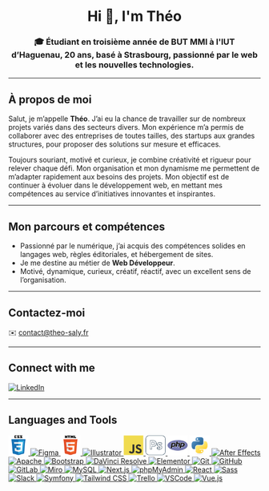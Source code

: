 <h1 align="center">Hi 👋, I'm Théo</h1>

<h3 align="center">
🎓 Étudiant en troisième année de BUT MMI à l'IUT d’Haguenau,  
20 ans, basé à Strasbourg, passionné par le web et les nouvelles technologies.  
</h3>

---

## À propos de moi

Salut, je m’appelle **Théo**. J’ai eu la chance de travailler sur de nombreux projets variés dans des secteurs divers. Mon expérience m’a permis de collaborer avec des entreprises de toutes tailles, des startups aux grandes structures, pour proposer des solutions sur mesure et efficaces.

Toujours souriant, motivé et curieux, je combine créativité et rigueur pour relever chaque défi. Mon organisation et mon dynamisme me permettent de m’adapter rapidement aux besoins des projets. Mon objectif est de continuer à évoluer dans le développement web, en mettant mes compétences au service d’initiatives innovantes et inspirantes.

---

## Mon parcours et compétences

- Passionné par le numérique, j’ai acquis des compétences solides en langages web, règles éditoriales, et hébergement de sites.  
- Je me destine au métier de **Web Développeur**.  
- Motivé, dynamique, curieux, créatif, réactif, avec un excellent sens de l’organisation.  

---

## Contactez-moi

✉️ [contact@theo-saly.fr](mailto:contact@theo-saly.fr)  

---

## Connect with me

<p align="left">
  <a href="https://linkedin.com/in/theo-saly" target="_blank" rel="noopener noreferrer">
    <img src="https://raw.githubusercontent.com/rahuldkjain/github-profile-readme-generator/master/src/images/icons/Social/linked-in-alt.svg" alt="LinkedIn" width="40" height="40" />
  </a>
</p>

---

## Languages and Tools

<p align="left">
  <!-- Déjà présents -->
  <a href="https://www.w3schools.com/css/" target="_blank" rel="noreferrer">
    <img src="https://raw.githubusercontent.com/devicons/devicon/master/icons/css3/css3-original-wordmark.svg" alt="CSS3" width="40" height="40"/>
  </a> 
  <a href="https://www.figma.com/" target="_blank" rel="noreferrer">
    <img src="https://www.vectorlogo.zone/logos/figma/figma-icon.svg" alt="Figma" width="40" height="40"/>
  </a> 
  <a href="https://www.w3.org/html/" target="_blank" rel="noreferrer">
    <img src="https://raw.githubusercontent.com/devicons/devicon/master/icons/html5/html5-original-wordmark.svg" alt="HTML5" width="40" height="40"/>
  </a> 
  <a href="https://www.adobe.com/in/products/illustrator.html" target="_blank" rel="noreferrer">
    <img src="https://www.vectorlogo.zone/logos/adobe_illustrator/adobe_illustrator-icon.svg" alt="Illustrator" width="40" height="40"/>
  </a> 
  <a href="https://developer.mozilla.org/en-US/docs/Web/JavaScript" target="_blank" rel="noreferrer">
    <img src="https://raw.githubusercontent.com/devicons/devicon/master/icons/javascript/javascript-original.svg" alt="JavaScript" width="40" height="40"/>
  </a> 
  <a href="https://www.photoshop.com/en" target="_blank" rel="noreferrer">
    <img src="https://raw.githubusercontent.com/devicons/devicon/master/icons/photoshop/photoshop-line.svg" alt="Photoshop" width="40" height="40"/>
  </a> 
  <a href="https://www.php.net" target="_blank" rel="noreferrer">
    <img src="https://raw.githubusercontent.com/devicons/devicon/master/icons/php/php-original.svg" alt="PHP" width="40" height="40"/>
  </a> 
  <a href="https://www.python.org" target="_blank" rel="noreferrer">
    <img src="https://raw.githubusercontent.com/devicons/devicon/master/icons/python/python-original.svg" alt="Python" width="40" height="40"/>
  </a>

  <!-- Nouveaux outils -->

  <a href="https://www.adobe.com/products/aftereffects.html" target="_blank" rel="noreferrer">
    <img src="https://cdn.jsdelivr.net/gh/devicons/devicon/icons/aftereffects/aftereffects-original.svg" alt="After Effects" width="40" height="40"/>
  </a>

  <a href="https://httpd.apache.org/" target="_blank" rel="noreferrer">
    <img src="https://cdn.jsdelivr.net/gh/devicons/devicon/icons/apache/apache-original.svg" alt="Apache" width="40" height="40"/>
  </a>

  <a href="https://getbootstrap.com/" target="_blank" rel="noreferrer">
    <img src="https://cdn.jsdelivr.net/gh/devicons/devicon/icons/bootstrap/bootstrap-original.svg" alt="Bootstrap" width="40" height="40"/>
  </a>

  <a href="https://www.blackmagicdesign.com/products/davinciresolve/" target="_blank" rel="noreferrer">
    <img src="https://upload.wikimedia.org/wikipedia/commons/3/3b/DaVinci_Resolve_Logo.svg" alt="DaVinci Resolve" width="40" height="40"/>
  </a>

  <a href="https://elementor.com/" target="_blank" rel="noreferrer">
    <img src="https://cdn.jsdelivr.net/gh/devicons/devicon/icons/elementor/elementor-original.svg" alt="Elementor" width="40" height="40"/>
  </a>

  <a href="https://git-scm.com/" target="_blank" rel="noreferrer">
    <img src="https://cdn.jsdelivr.net/gh/devicons/devicon/icons/git/git-original.svg" alt="Git" width="40" height="40"/>
  </a>

  <a href="https://github.com/" target="_blank" rel="noreferrer">
    <img src="https://cdn.jsdelivr.net/gh/devicons/devicon/icons/github/github-original.svg" alt="GitHub" width="40" height="40"/>
  </a>

  <a href="https://about.gitlab.com/" target="_blank" rel="noreferrer">
    <img src="https://cdn.jsdelivr.net/gh/devicons/devicon/icons/gitlab/gitlab-original.svg" alt="GitLab" width="40" height="40"/>
  </a>

  <a href="https://miro.com/" target="_blank" rel="noreferrer">
    <img src="https://cdn.worldvectorlogo.com/logos/miro.svg" alt="Miro" width="40" height="40"/>
  </a>

  <a href="https://www.mysql.com/" target="_blank" rel="noreferrer">
    <img src="https://cdn.jsdelivr.net/gh/devicons/devicon/icons/mysql/mysql-original.svg" alt="MySQL" width="40" height="40"/>
  </a>

  <a href="https://nextjs.org/" target="_blank" rel="noreferrer">
    <img src="https://cdn.jsdelivr.net/gh/devicons/devicon/icons/nextjs/nextjs-original.svg" alt="Next.js" width="40" height="40"/>
  </a>

  <a href="https://www.phpmyadmin.net/" target="_blank" rel="noreferrer">
    <img src="https://www.phpmyadmin.net/themes/pmahomme/img/logo_left.png" alt="phpMyAdmin" width="40" height="40"/>
  </a>

  <a href="https://reactjs.org/" target="_blank" rel="noreferrer">
    <img src="https://cdn.jsdelivr.net/gh/devicons/devicon/icons/react/react-original.svg" alt="React" width="40" height="40"/>
  </a>

  <a href="https://sass-lang.com/" target="_blank" rel="noreferrer">
    <img src="https://cdn.jsdelivr.net/gh/devicons/devicon/icons/sass/sass-original.svg" alt="Sass" width="40" height="40"/>
  </a>

  <a href="https://slack.com/" target="_blank" rel="noreferrer">
    <img src="https://cdn.jsdelivr.net/gh/devicons/devicon/icons/slack/slack-original.svg" alt="Slack" width="40" height="40"/>
  </a>

  <a href="https://symfony.com/" target="_blank" rel="noreferrer">
    <img src="https://cdn.jsdelivr.net/gh/devicons/devicon/icons/symfony/symfony-original.svg" alt="Symfony" width="40" height="40"/>
  </a>

  <a href="https://tailwindcss.com/" target="_blank" rel="noreferrer">
    <img src="https://cdn.jsdelivr.net/gh/devicons/devicon/icons/tailwindcss/tailwindcss-plain.svg" alt="Tailwind CSS" width="40" height="40"/>
  </a>

  <a href="https://trello.com/" target="_blank" rel="noreferrer">
    <img src="https://cdn.jsdelivr.net/gh/devicons/devicon/icons/trello/trello-plain.svg" alt="Trello" width="40" height="40"/>
  </a>

  <a href="https://code.visualstudio.com/" target="_blank" rel="noreferrer">
    <img src="https://cdn.jsdelivr.net/gh/devicons/devicon/icons/vscode/vscode-original.svg" alt="VSCode" width="40" height="40"/>
  </a>

  <a href="https://vuejs.org/" target="_blank" rel="noreferrer">
    <img src="https://cdn.jsdelivr.net/gh/devicons/devicon/icons/vuejs/vuejs-original.svg" alt="Vue.js" width="40" height="40"/>
  </a>
</p>
